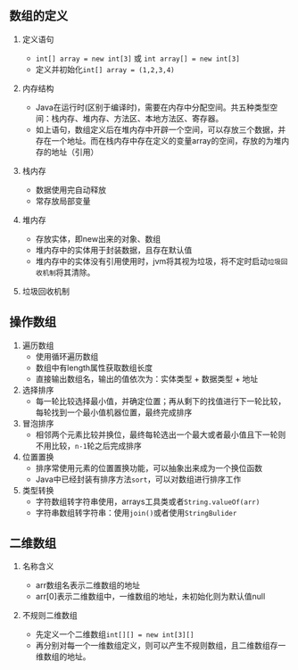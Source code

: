 ## 数组的定义
1. 定义语句
    * `int[] array = new int[3]` 或 `int array[] = new int[3]`
    * 定义并初始化`int[] array = (1,2,3,4)`

2. 内存结构
    * Java在运行时(区别于编译时)，需要在内存中分配空间。共五种类型空间：栈内存、堆内存、方法区、本地方法区、寄存器。
    * 如上语句，数组定义后在堆内存中开辟一个空间，可以存放三个数据，并存在一个地址。而在栈内存中存在定义的变量array的空间，存放的为堆内存的地址（引用）
    
3. 栈内存
    * 数据使用完自动释放
    * 常存放局部变量

4. 堆内存
    * 存放实体，即new出来的对象、数组
    * 堆内存中的实体用于封装数据，且存在默认值
    * 堆内存中的实体没有引用使用时，jvm将其视为垃圾，将不定时启动`垃圾回收机制`将其清除。

5. 垃圾回收机制

## 操作数组
1. 遍历数组
    * 使用循环遍历数组
    * 数组中有length属性获取数组长度
    * 直接输出数组名，输出的值依次为：实体类型 + 数据类型 + 地址
2. 选择排序
    * 每一轮比较选择最小值，并确定位置；再从剩下的找值进行下一轮比较，每轮找到一个最小值机器位置，最终完成排序
3. 冒泡排序
    * 相邻两个元素比较并换位，最终每轮选出一个最大或者最小值且下一轮则不用比较，`n-1`轮之后完成排序
4. 位置置换
    * 排序常使用元素的位置置换功能，可以抽象出来成为一个换位函数
    * Java中已经封装有排序方法`sort`，可以对数组进行排序工作
5. 类型转换
    * 字符数组转字符串使用，arrays工具类或者`String.valueOf(arr)`
    * 字符串数组转字符串：使用`join()`或者使用`StringBulider`

## 二维数组
1. 名称含义
    * arr数组名表示二维数组的地址
    * arr[0]表示二维数组中，一维数组的地址，未初始化则为默认值null

3. 不规则二维数组
    * 先定义一个二维数组`int[][] = new int[3][]`
    * 再分别对每一个一维数组定义，则可以产生不规则数组，且二维数组存一维数组的地址。
